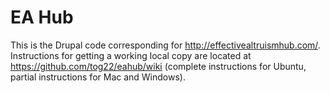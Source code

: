 # EA Hub

This is the Drupal code corresponding for <http://effectivealtruismhub.com/>. Instructions for getting a working local copy are located at https://github.com/tog22/eahub/wiki (complete instructions for Ubuntu, partial instructions for Mac and Windows).
